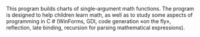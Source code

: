 This program builds charts of single-argument math functions. The program is designed to help children learn math, as well as to study some aspects of programming in C # (WinForms, GDI, code generation «on the fly», reflection, late binding, recursion for parsing mathematical expressions).

